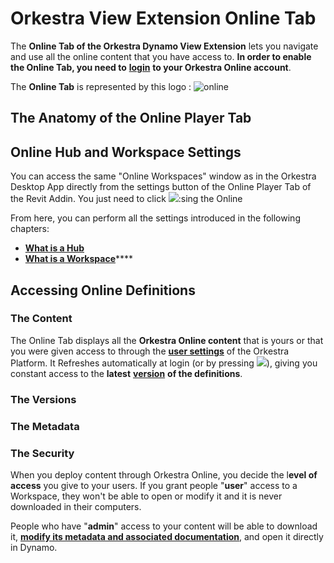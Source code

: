 # Orkestra View Extension Online Tab

The **Online Tab of the Orkestra Dynamo View Extension**  lets you navigate and use all the online content that you have access to. **In order to enable the Online Tab, you need to** [**login**](https://datashapes.gitbook.io/orkestra-online/orkestra-revit-addin/login) **to your Orkestra Online account**.

The **Online Tab** is represented by this logo : ![online](https://datashapes.files.wordpress.com/2020/05/onlineicon.png?)

## The Anatomy of the Online Player Tab <a id="the-anatomy-of-the-online-player-tab"></a>



## Online Hub and Workspace Settings <a id="online-hub-and-workspace-settings"></a>

You can access the same "Online Workspaces" window as in the Orkestra Desktop App directly from the settings button of the Online Player Tab of the Revit Addin. You just need to click ![](https://firebasestorage.googleapis.com/v0/b/gitbook-28427.appspot.com/o/assets%2F-M6wDJF-clP9xeoy68-u%2F-M7JcMHZzkr4h58WORFD%2F-M7JcyOqnwzluE0hA6yV%2Fsettings.PNG?alt=media&token=c0572d05-7a5e-428d-8048-3451089f0e39):sing the Online 

From here, you can perform all the settings introduced in the following chapters:

* **​**[**What is a Hub**](../orkestra-desktop-app/what-is-a-hub.md)**​**
* **​**[**What is a Workspace**](../orkestra-desktop-app/what-is-a-workspace.md)\*\*\*\*

## Accessing Online Definitions

### The Content <a id="the-content"></a>

The Online Tab displays all the **Orkestra Online content** that is yours or that you were given access to through the [**user settings**](https://datashapes.gitbook.io/orkestra-online/orkestra-desktop-app/what-is-a-workspace#user-settings) of the Orkestra Platform. It Refreshes automatically at login \(or by pressing ![](https://firebasestorage.googleapis.com/v0/b/gitbook-28427.appspot.com/o/assets%2F-M6wDJF-clP9xeoy68-u%2F-M7MBaTVF91R1cues6Ta%2F-M7MBw87aS83bjeSU0f3%2Frefresh.png?alt=media&token=b79af11e-3972-41e9-a3a9-1bcbddc01dbe)\), giving you constant access to the **latest** [**version**](https://datashapes.gitbook.io/orkestra-online/orkestra-desktop-app/versioning) **of the definitions**.

### The Versions

### The Metadata

### The Security <a id="the-security"></a>

When you deploy content through Orkestra Online, you decide the l**evel of access** you give to your users. If you grant people "**user**" access to a Workspace, they won't be able to open or modify it and it is never downloaded in their computers.

People who have "**admin**" access to your content will be able to download it, [**modify its metadata and associated documentation**](https://datashapes.gitbook.io/orkestra-online/orkestra-desktop-app/definition-metadata-and-documentation-1), and open it directly in Dynamo. 

